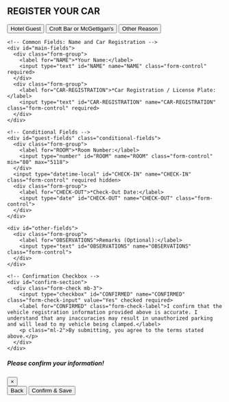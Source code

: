 <html lang="en">
<head>
  <meta charset="UTF-8">
  <meta name="viewport" content="width=device-width, initial-scale=1.0">
  <link rel="stylesheet" href="https://cdn.jsdelivr.net/npm/bootstrap@4.3.1/dist/css/bootstrap.min.css">
  
  <style>
    .conditional-fields, #main-fields, #other-fields, #confirm-section { display: none; }
  </style>

  <script>
    const socket = new WebSocket('wss://car-reg-websocket-server.glitch.me');

    socket.onopen = () => socket.send(JSON.stringify({ register: getClientId() }));

    socket.onmessage = (event) => {
      const data = event.data instanceof Blob ? handleBlobData(event.data) : JSON.parse(event.data);
      updateUI(data);
    };

    function handleBlobData(blob) {
      const reader = new FileReader();
      reader.onload = () => updateUI(JSON.parse(reader.result));
      reader.readAsText(blob);
    }

    function updateUI(data) {
      if (data.target === getClientId()) {
        if (data.name) document.getElementById('NAME').value = data.name;
        if (data.room) document.getElementById('ROOM').value = data.room;
        if (data.checkout) updateDateField(data.checkout);
      }
    }

    socket.onerror = console.error;

    socket.onclose = (event) => {
      const message = event.wasClean 
        ? `Connection closed cleanly, code=${event.code}, reason=${event.reason}` 
        : 'Connection died unexpectedly';
      console.log(message);
    };

    function getClientId() {
      const userAgent = navigator.userAgent.toLowerCase();
      return userAgent.includes('android') ? 'samsung' :
             userAgent.includes('ipad') || userAgent.includes('iphone') || userAgent.includes('mac') ? 'ipad' : 'unknown';
    }

    function updateDateField(dateTimeString) {
      const datePart = dateTimeString.split(' ')[0];
      if (datePart) document.getElementById('CHECK-OUT').value = formatDate(datePart);
    }

    function formatDate(dateString) {
      const parts = dateString.split('/');
      return parts.length === 3 ? `${parts[2]}-${parts[1]}-${parts[0]}` : dateString;
    }
  </script>
</head>
<body>
  <script src="https://code.jquery.com/jquery-3.3.1.slim.min.js" integrity="sha384-q8i/X+965DzO0rT7abK41JStQIAqVgRVzpbzo5smXKp4YfRvH+8abtTE1Pi6jizo" crossorigin="anonymous"></script>
  <script src="https://cdn.jsdelivr.net/npm/popper.js@1.14.7/dist/umd/popper.min.js" integrity="sha384-UO2eT0CpHqdSJQ6hJty5KVphtPhzWj9WO1clHTMGa3JDZwrnQq4sF86dIHNDz0W1" crossorigin="anonymous"></script>
  <script src="https://cdn.jsdelivr.net/npm/bootstrap@4.3.1/dist/js/bootstrap.min.js" integrity="sha384-JjSmVgyd0p3pXB1rRibZUAYoIIy6OrQ6VrjIEaFf/nJGzIxFDsf4x0xIM+B07jRM" crossorigin="anonymous"></script>

<div class="container">
  <h2 class="mx-auto">REGISTER YOUR CAR</h2>
  
  <!-- Step 1: Select Reason for Visit with Buttons -->
  <div id="reason-buttons">
    <button type="button" class="btn btn-outline-primary btn-block mb-4" onclick="selectReason('guest')">Hotel Guest</button>
    <button type="button" class="btn btn-outline-secondary btn-block mb-4" onclick="selectReason('croft_mcgettigans')">Croft Bar or McGettigan's</button>
    <button type="button" class="btn btn-outline-info btn-block mb-4" onclick="selectReason('other')">Other Reason</button>
  </div>

  <!-- Change Reason and Submit Button -->
  <div id="change-reason" style="display: none;">
    <button type="button" class="btn btn-warning mb-3" onclick="changeReason()">Change Reason for Visit</button>
    <button type="button" class="btn btn-primary" data-toggle="modal" data-target="#submitModal" onclick="populateModal()">Submit</button>
  </div>

  <!-- Main Form -->
  <form id="registration-form" action="https://api.sheetmonkey.io/form/iQMYhHKk257VGevi81mAqL" method="post" class="needs-validation" novalidate>
    
    <!-- Common Fields: Name and Car Registration -->
    <div id="main-fields">
      <div class="form-group">
        <label for="NAME">*Your Name:</label>
        <input type="text" id="NAME" name="NAME" class="form-control" required>
      </div>
      <div class="form-group">
        <label for="CAR-REGISTRATION">*Car Registration / License Plate:</label>
        <input type="text" id="CAR-REGISTRATION" name="CAR-REGISTRATION" class="form-control" required>
      </div>
    </div>

    <!-- Conditional Fields -->
    <div id="guest-fields" class="conditional-fields">
      <div class="form-group">
        <label for="ROOM">*Room Number:</label>
        <input type="number" id="ROOM" name="ROOM" class="form-control" min="80" max="5118">
      </div>
      <input type="datetime-local" id="CHECK-IN" name="CHECK-IN" class="form-control" required hidden>
      <div class="form-group">
        <label for="CHECK-OUT">*Check-Out Date:</label>
        <input type="date" id="CHECK-OUT" name="CHECK-OUT" class="form-control">
      </div>
    </div>
    
    <div id="other-fields">
      <div class="form-group">
        <label for="OBSERVATIONS">Remarks (Optional):</label>
        <input type="text" id="OBSERVATIONS" name="OBSERVATIONS" class="form-control">
      </div>
    </div>

    <!-- Confirmation Checkbox -->
    <div id="confirm-section">
      <div class="form-check mb-3">
        <input type="checkbox" id="CONFIRMED" name="CONFIRMED" class="form-check-input" value="Yes" checked required>
        <label for="CONFIRMED" class="form-check-label">I confirm that the vehicle registration information provided above is accurate. I understand that any inaccuracies may result in unauthorized parking and will lead to my vehicle being clamped.</label>
        <p class="ml-2">By submitting, you agree to the terms stated above.</p>
      </div>      
    </div>
  </form>
</div>

<!-- Modal for Confirmation -->
<div class="modal fade" id="submitModal" tabindex="-1" role="dialog" aria-labelledby="submitModalLabel" aria-hidden="true">
  <div class="modal-dialog" role="document">
    <div class="modal-content">
      <div class="modal-header">
        <h5 class="modal-title" id="submitModalLabel">Please confirm your information!</h5>
        <button type="button" class="close" data-dismiss="modal" aria-label="Close">
          <span aria-hidden="true">&times;</span>
        </button>
      </div>
      <div class="modal-body" id="modalBody"></div>
      <div class="modal-footer">
        <button type="button" class="btn btn-secondary" data-dismiss="modal">Back</button>
        <button type="button" class="btn btn-primary" onclick="submitForm()">Confirm & Save</button>
      </div>
    </div>
  </div>
</div>

<!-- Script to Toggle Fields and Populate Modal -->
<script>
  let selectedReason = "";
  document.getElementById('OBSERVATIONS').value = '';

  // Setting the CHECK-IN date to today's date
  const currentTime = new Date();
  const today = convertToDateTimeLocalString(currentTime);
  document.getElementById('CHECK-IN').value = today;

  // Set minimum CHECK-OUT date to 1 day from today
  let minDate = new Date();
  minDate.setDate(minDate.getDate() + 1);
  const minDateStr = minDate.toISOString().split("T")[0];
  document.getElementsByName("CHECK-OUT")[0].setAttribute('min', minDateStr);

  // Helper function to format date to "YYYY-MM-DDTHH:MM"
  const convertToDateTimeLocalString = (date) => {
    const year = date.getFullYear();
    const month = (date.getMonth() + 1).toString().padStart(2, "0");
    const day = date.getDate().toString().padStart(2, "0");
    const hours = date.getHours().toString().padStart(2, "0");
    const minutes = date.getMinutes().toString().padStart(2, "0");

    return `${year}-${month}-${day}T${hours}:${minutes}`;
  };

  function selectReason(reason) {
    selectedReason = reason;
    document.getElementById("reason-buttons").style.display = "none";
    document.getElementById("main-fields").style.display = "block";
    document.getElementById("other-fields").style.display = "block";
    document.getElementById("change-reason").style.display = "block";
    document.getElementById("confirm-section").style.display = "block";
    
    if (reason === "guest") {
      document.getElementById("guest-fields").style.display = "block";
      document.getElementById("other-fields").style.display = "block";
      document.getElementById("ROOM").required = true;
      document.getElementById("CHECK-OUT").required = true;
      document.getElementById("OBSERVATIONS").value = 'Hotel Guest';
    } else if(reason === "croft_mcgettigans") {
      document.getElementById("other-fields").style.display = "block";
      document.getElementById("guest-fields").style.display = "none";
      //document.getElementById("CHECK-OUT").value = minDateStr;
      document.getElementById("OBSERVATIONS").value = "Croft Bar / McGettigan's";
    } else if (reason === "other") {
      document.getElementById("other-fields").style.display = "block";
      document.getElementById("guest-fields").style.display = "none";
      //document.getElementById("CHECK-OUT").value = minDateStr;
      document.getElementById("OBSERVATIONS").value = 'Event | Meeting | Other';
    } else {
      document.getElementById("guest-fields").style.display = "none";
      document.getElementById("other-fields").style.display = "none";
    }
  }

  function changeReason() {
    document.getElementById("reason-buttons").style.display = "block";
    document.getElementById("main-fields").style.display = "none";
    document.getElementById("change-reason").style.display = "none";
    document.getElementById("confirm-section").style.display = "none";
    document.getElementById("guest-fields").style.display = "none";
    document.getElementById("other-fields").style.display = "none";
  }

  function populateModal() {
    const name = document.getElementById("NAME").value;
    const carRegistration = document.getElementById("CAR-REGISTRATION").value;
    const room = document.getElementById("ROOM").value;
    const checkout = document.getElementById("CHECK-OUT").value;
    const remarks = document.getElementById("OBSERVATIONS").value;

    let confirmationText = `<strong>Reason for Visit:</strong> ${selectedReason}<br>
                            <strong>Name:</strong> ${name}<br>
                            <strong>Car Registration:</strong> ${carRegistration}<br>`;
    
    if (selectedReason === "guest") {
      confirmationText += `<strong>Room Number:</strong> ${room}<br>
                           <strong>Check-Out Date:</strong> ${checkout}<br>`;
    }
    
    confirmationText += `<strong>Remarks:</strong> ${remarks}`;
    
    document.getElementById("modalBody").innerHTML = confirmationText;
  }

  function submitForm() {
    document.getElementById("registration-form").submit();
  }
</script>

<script src="https://code.jquery.com/jquery-3.3.1.slim.min.js"></script>
<script src="https://cdn.jsdelivr.net/npm/popper.js@1.14.7/dist/umd/popper.min.js"></script>
<script src="https://cdn.jsdelivr.net/npm/bootstrap@4.3.1/dist/js/bootstrap.min.js"></script>

</body>
</html>
